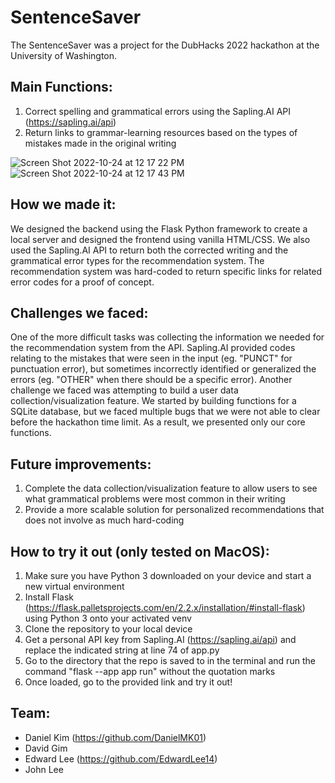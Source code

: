 # SentenceSaver

The SentenceSaver was a project for the DubHacks 2022 hackathon at the University of Washington.

## Main Functions:
1) Correct spelling and grammatical errors using the Sapling.AI API (https://sapling.ai/api)
2) Return links to grammar-learning resources based on the types of mistakes made in the original writing

![Screen Shot 2022-10-24 at 12 17 22 PM](https://user-images.githubusercontent.com/54155011/197608489-55714c52-3bf5-4f53-b89c-513ab0602f33.png)
![Screen Shot 2022-10-24 at 12 17 43 PM](https://user-images.githubusercontent.com/54155011/197608507-33cbb64b-b289-42da-8e2c-e048ecf49474.png)


## How we made it:
We designed the backend using the Flask Python framework to create a local server and designed the frontend using vanilla HTML/CSS. We also used the Sapling.AI API to return both the corrected writing and the grammatical error types for the recommendation system. The recommendation system was hard-coded to return specific links for related error codes for a proof of concept.

## Challenges we faced:
One of the more difficult tasks was collecting the information we needed for the recommendation system from the API. Sapling.AI provided codes relating to the mistakes that were seen in the input (eg. "PUNCT" for punctuation error), but sometimes incorrectly identified or generalized the errors (eg. "OTHER" when there should be a specific error). Another challenge we faced was attempting to build a user data collection/visualization feature. We started by building functions for a SQLite database, but we faced multiple bugs that we were not able to clear before the hackathon time limit. As a result, we presented only our core functions.

## Future improvements:
1) Complete the data collection/visualization feature to allow users to see what grammatical problems were most common in their writing
2) Provide a more scalable solution for personalized recommendations that does not involve as much hard-coding

## How to try it out (only tested on MacOS): 
1) Make sure you have Python 3 downloaded on your device and start a new virtual environment
2) Install Flask (https://flask.palletsprojects.com/en/2.2.x/installation/#install-flask) using Python 3 onto your activated venv
3) Clone the repository to your local device
4) Get a personal API key from Sapling.AI (https://sapling.ai/api) and replace the indicated string at line 74 of app.py
5) Go to the directory that the repo is saved to in the terminal and run the command "flask --app app run" without the quotation marks
6) Once loaded, go to the provided link and try it out!

## Team:
- Daniel Kim (https://github.com/DanielMK01)
- David Gim
- Edward Lee (https://github.com/EdwardLee14)
- John Lee
